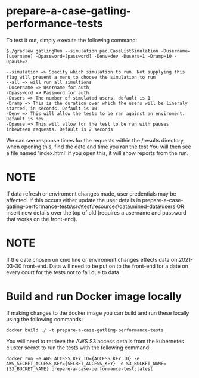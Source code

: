 prepare-a-case-gatling-performance-tests
=========================================

To test it out, simply execute the following command:

    $./gradlew gatlingRun --simulation pac.CaseListSimulation -Dusername=[username] -Dpassword=[password] -Denv=dev -Dusers=1 -Dramp=10 -Dpause=2

    --simulation => Specify which simulation to run. Not supplying this flag will present a menu to choose the simulation to run
    --all => will run all simultions
    -Dusername => Username for auth
    -Dpassword => Password for auth
    -Dusers => The number of simulated users, default is 1
    -Dramp => This is the duration over which the users will be lineraly started, in seconds. Default is 10
    -Denv => This will allow the tests to be ran against an enviroment. Default is dev
    -Dpause => This will allow for the test to be ran with pauses inbewteen requests. Default is 2 seconds
     
We can see response times for the requests within the /results directory, when opening this, find the date and time you ran the test
You will then see a file named 'index.html' if you open this, it will show reports from the run.

# NOTE 
If data refresh or enviroment changes made, user credentials may be affected. If this occurs either update the user details in prepare-a-case-gatling-performance-tests\src\test\resources\data\mined-data\users OR insert new details over the top of old (requires a username and password that works on the front-end).

# NOTE
If the date chosen on cmd line or enviroment changes effects data on 2021-03-30 front-end. Data will need to be put on to the front-end for a date on every court for the tests not to fail due to data. 
  
# Build and run Docker image locally

If making changes to the docker image you can build and run these locally using the following commands:

`docker build ./ -t prepare-a-case-gatling-performance-tests`

You will need to retrieve the AWS S3 access details from the kubernetes cluster secret to run the tests with the following command:

`docker run -e AWS_ACCESS_KEY_ID={ACCESS_KEY_ID} -e AWS_SECRET_ACCESS_KEY={SECRET_ACCESS_KEY} -e S3_BUCKET_NAME={S3_BUCKET_NAME} prepare-a-case-performance-test:latest`
